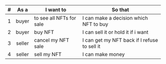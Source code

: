 |  #  | As a | I want to                             | So that                 |
| :-: | :--: | ------------------------------------- | ----------------------- |
|  1  | buyer | to see all NFTs for sale  |  I can make a decision which NFT to buy |
|  2  | buyer | buy NFT     | I can sell it or hold it if i want  |
|  3  | seller | cancel my NFT sale    | I can get my NFT back if I refuse to sell it  |
|  4  | seller | sell my NFT     | I can make money  |
